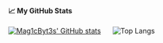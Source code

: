 #### &#x1f4c8; My GitHub Stats

[![Mag1cByt3s' GitHub stats](https://github-readme-stats.vercel.app/api?username=Mag1cByt3s&show_icons=true&theme=tokyonight)](https://github.com/anuraghazra/github-readme-stats) &nbsp;&nbsp;&nbsp;&nbsp; ![Top Langs](https://github-readme-stats.vercel.app/api/top-langs/?username=Mag1cByt3s&langs_count=8&size_weight=0.5&count_weight=0.5&theme=tokyonight&layout=compact)

